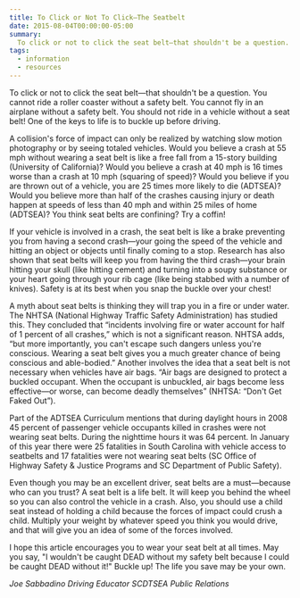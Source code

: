 ```yaml
---
title: To Click or Not To Click—The Seatbelt
date: 2015-08-04T00:00:00-05:00
summary:
  To click or not to click the seat belt—that shouldn't be a question. You cannot ride a roller coaster without a safety belt. You cannot fly in an airplane without a safety belt. You should not ride in a vehicle without a seat belt! One of the keys to life is to buckle up before driving.
tags:
  - information
  - resources
---
```

To click or not to click the seat belt&mdash;that shouldn't be a question. You cannot ride a roller coaster without a safety belt. You cannot fly in an airplane without a safety belt. You should not ride in a vehicle without a seat belt! One of the keys to life is to buckle up before driving.

A collision's force of impact can only be realized by watching slow motion photography or by seeing totaled vehicles. Would you believe a crash at 55 mph without wearing a seat belt is like a free fall from a 15-story building (University of California)? Would you believe a crash at 40 mph is 16 times worse than a crash at 10 mph (squaring of speed)? Would you believe if you are thrown out of a vehicle, you are 25 times more likely to die (ADTSEA)? Would you believe more than half of the crashes causing injury or death happen at speeds of less than 40 mph and within 25 miles of home (ADTSEA)? You think seat belts are confining? Try a coffin!

If your vehicle is involved in a crash, the seat belt is like a brake preventing you from having a second crash&mdash;your going the speed of the vehicle and hitting an object or objects until finally coming to a stop. Research has also shown that seat belts will keep you from having the third crash&mdash;your brain hitting your skull (like hitting cement) and turning into a soupy substance or your heart going through your rib cage (like being stabbed with a number of knives). Safety is at its best when you snap the buckle over your chest!

A myth about seat belts is thinking they will trap you in a fire or under water. The NHTSA (National Highway Traffic Safety Administration) has studied this. They concluded that &ldquo;incidents involving fire or water account for half of 1 percent of all crashes,&rdquo; which is not a significant reason. NHTSA adds, &ldquo;but more importantly, you can't escape such dangers unless you're conscious. Wearing a seat belt gives you a much greater chance of being conscious and able-bodied.&rdquo; Another involves the idea that a seat belt is not necessary when vehicles have air bags. &ldquo;Air bags are designed to protect a buckled occupant. When the occupant is unbuckled, air bags become less effective&mdash;or worse, can become deadly themselves&rdquo; (NHTSA: &ldquo;Don't Get Faked Out&rdquo;).

Part of the ADTSEA Curriculum mentions that during daylight hours in 2008 45 percent of passenger vehicle occupants killed in crashes were not wearing seat belts. During the nighttime hours it was 64 percent. In January of this year there were 25 fatalities in South Carolina with vehicle access to seatbelts and 17 fatalities were not wearing seat belts (SC Office of Highway Safety & Justice Programs and SC Department of Public Safety).

Even though you may be an excellent driver, seat belts are a must&mdash;because who can you trust? A seat belt is a life belt. It will keep you behind the wheel so you can also control the vehicle in a crash. Also, you should use a child seat instead of holding a child because the forces of impact could crush a child. Multiply your weight by whatever speed you think you would drive, and that will give you an idea of some of the forces involved.

I hope this article encourages you to wear your seat belt at all times. May you say, "I wouldn't be caught DEAD without my safety belt because I could be caught DEAD without it!" Buckle up! The life you save may be your own.

*Joe Sabbadino*
*Driving Educator*
*SCDTSEA Public Relations*